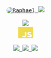 <div align="center">
  <a href="https://github.com/rapdos-s">
    <kbd>
      <img alt="Raphael" height="170" style="border-radius:50px;" src="https://avatars.githubusercontent.com/u/86138022?s=400&u=32675f62225816682d5b80d1bcba4815d90c9e85&v=4">
      <img height="170em" src="https://github-readme-stats.vercel.app/api?username=rapdos-s&custom_title=rapdos-s | Raphael's GitHub Stats&theme=apprentice&include_all_commits=true&count_private=true&hide_border=true&bg_color=00000000&hide_rank=true"/>
    </kbd>
  </a>
</div>
</br>
<div align="center">
  <a href="https://github.com/rapdos-s">
  <kbd>
    <img height="158em" src="https://github-readme-stats.vercel.app/api/top-langs/?username=rapdos-s&layout=compact&langs_count=7&theme=apprentice&hide_border=true&bg_color=00000000&hide=shell,powershell"/>
    </br>
    <img align="center" alt="Rafa-Js" height="30" width="40" src="https://raw.githubusercontent.com/devicons/devicon/master/icons/javascript/javascript-plain.svg">
  </kbd>
  </a>
</div>
</br>
<div align="center">
  <kbd>
    <a href="https://discordapp.com/users/797961558889070623/">
      <img src="https://img.shields.io/badge/Discord-7289DA?style=for-the-badge&logo=discord&logoColor=white" target="_blank">
    </a> 
    <a href = "mailto:raphael.santos.esteves@gmail.com">
      <img src="https://img.shields.io/badge/-Gmail-%23333?style=for-the-badge&logo=gmail&logoColor=white" target="_blank">
    </a>
    <a href="https://www.linkedin.com/in/rapdos-s/">
      <img src="https://img.shields.io/badge/-LinkedIn-%230077B5?style=for-the-badge&logo=linkedin&logoColor=white" target="_blank">
    </a> 
  </kbd>
</div>
